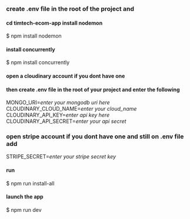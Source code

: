  
 ### create .env file in the root of the project and
 #### cd timtech-ecom-app install nodemon
  $ npm install nodemon
 #### install concurrently
  $ npm install concurrently
 #### open a cloudinary account if you dont have one 
 #### then create .env file in the root of your project and enter the following
  MONGO_URI=*enter your mongodb uri here*
  CLOUDINARY_CLOUD_NAME=*enter your cloud_name*
  CLOUDINARY_API_KEY=*enter api key here*
  CLOUDINARY_API_SECRET=*enter your api secret*
 ### open stripe account if you dont have one and still on .env file add
  STRIPE_SECRET=*enter your stripe secret key*
 #### run
  $ npm run install-all
 #### launch the app
  $ npm run dev

